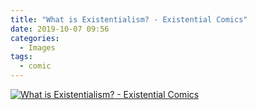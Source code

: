 ```yaml
---
title: "What is Existentialism? - Existential Comics"
date: 2019-10-07 09:56
categories:
  - Images
tags:
  - comic
---
```


 [![What is Existentialism? - Existential Comics](https://static.existentialcomics.com/comics/WhatIsExistentialism.png)](https://existentialcomics.com/comic/295)
